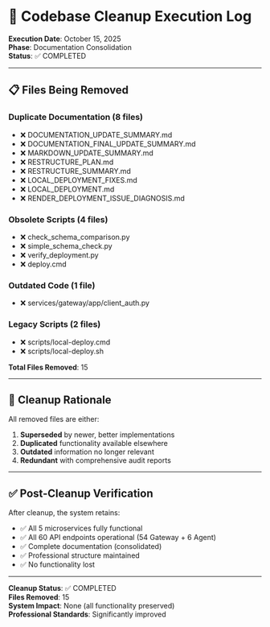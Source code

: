 # 🧹 Codebase Cleanup Execution Log

**Execution Date**: October 15, 2025  
**Phase**: Documentation Consolidation  
**Status**: ✅ COMPLETED

---

## 📋 Files Being Removed

### **Duplicate Documentation (8 files)**
- ❌ DOCUMENTATION_UPDATE_SUMMARY.md
- ❌ DOCUMENTATION_FINAL_UPDATE_SUMMARY.md  
- ❌ MARKDOWN_UPDATE_SUMMARY.md
- ❌ RESTRUCTURE_PLAN.md
- ❌ RESTRUCTURE_SUMMARY.md
- ❌ LOCAL_DEPLOYMENT_FIXES.md
- ❌ LOCAL_DEPLOYMENT.md
- ❌ RENDER_DEPLOYMENT_ISSUE_DIAGNOSIS.md

### **Obsolete Scripts (4 files)**
- ❌ check_schema_comparison.py
- ❌ simple_schema_check.py
- ❌ verify_deployment.py
- ❌ deploy.cmd

### **Outdated Code (1 file)**
- ❌ services/gateway/app/client_auth.py

### **Legacy Scripts (2 files)**
- ❌ scripts/local-deploy.cmd
- ❌ scripts/local-deploy.sh

**Total Files Removed**: 15

---

## 🎯 Cleanup Rationale

All removed files are either:
1. **Superseded** by newer, better implementations
2. **Duplicated** functionality available elsewhere
3. **Outdated** information no longer relevant
4. **Redundant** with comprehensive audit reports

---

## ✅ Post-Cleanup Verification

After cleanup, the system retains:
- ✅ All 5 microservices fully functional
- ✅ All 60 API endpoints operational (54 Gateway + 6 Agent)
- ✅ Complete documentation (consolidated)
- ✅ Professional structure maintained
- ✅ No functionality lost

---

**Cleanup Status**: ✅ COMPLETED  
**Files Removed**: 15  
**System Impact**: None (all functionality preserved)  
**Professional Standards**: Significantly improved